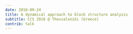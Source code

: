 ```yaml
---
date: 2018-09-24
title: A dynamical approach to block structure analysis
subtitle: CCS 2018 @ Thessaloniki (Greece)
contrib: talk
---
```



